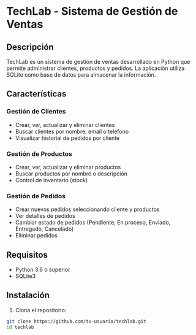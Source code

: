 # TechLab - Sistema de Gestión de Ventas

## Descripción
TechLab es un sistema de gestión de ventas desarrollado en Python que permite administrar clientes, productos y pedidos. La aplicación utiliza SQLite como base de datos para almacenar la información.

## Características

### Gestión de Clientes
- Crear, ver, actualizar y eliminar clientes
- Buscar clientes por nombre, email o teléfono
- Visualizar historial de pedidos por cliente

### Gestión de Productos
- Crear, ver, actualizar y eliminar productos
- Buscar productos por nombre o descripción
- Control de inventario (stock)

### Gestión de Pedidos
- Crear nuevos pedidos seleccionando cliente y productos
- Ver detalles de pedidos
- Cambiar estado de pedidos (Pendiente, En proceso, Enviado, Entregado, Cancelado)
- Eliminar pedidos

## Requisitos
- Python 3.6 o superior
- SQLite3

## Instalación

1. Clona el repositorio:
```bash
git clone https://github.com/tu-usuario/techlab.git
cd techlab
```